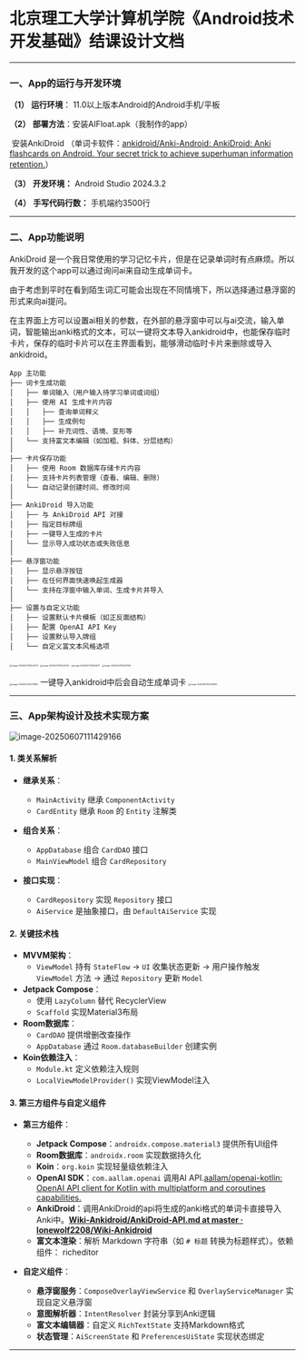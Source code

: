 # 北京理工大学计算机学院《Android技术开发基础》结课设计文档


---

### **一、App的运行与开发环境**

**（1）** **运行环境**： 11.0以上版本Android的Android手机/平板

**（2）** **部署方法**：安装AIFloat.apk（我制作的app）

​                  	安装AnkiDroid （单词卡软件：[ankidroid/Anki-Android: AnkiDroid: Anki flashcards on Android. Your secret trick to achieve superhuman information retention.](https://github.com/ankidroid/Anki-Android)）

**（3）** **开发环境：** Android Studio 2024.3.2

**（4）** **手写代码行数：** 手机端约3500行




---

### **二、App功能说明**

AnkiDroid 是一个我日常使用的学习记忆卡片，但是在记录单词时有点麻烦。所以我开发的这个app可以通过询问ai来自动生成单词卡。

由于考虑到平时在看到陌生词汇可能会出现在不同情境下，所以选择通过悬浮窗的形式来向ai提问。

在主界面上方可以设置ai相关的参数，在外部的悬浮窗中可以与ai交流，输入单词，智能输出anki格式的文本，可以一键将文本导入ankidroid中，也能保存临时卡片，保存的临时卡片可以在主界面看到，能够滑动临时卡片来删除或导入ankidroid。

```
App 主功能
├── 词卡生成功能
│   ├── 单词输入（用户输入待学习单词或词组）
│   ├── 使用 AI 生成卡片内容
│   │   ├── 查询单词释义
│   │   ├── 生成例句
│   │   ├── 补充词性、语境、变形等
│   └── 支持富文本编辑（如加粗、斜体、分层结构）
│
├── 卡片保存功能
│   ├── 使用 Room 数据库存储卡片内容
│   ├── 支持卡片列表管理（查看、编辑、删除）
│   └── 自动记录创建时间、修改时间
│
├── AnkiDroid 导入功能
│   ├── 与 AnkiDroid API 对接
│   ├── 指定目标牌组
│   ├── 一键导入生成的卡片
│   └── 显示导入成功状态或失败信息
│
├── 悬浮窗功能
│   ├── 显示悬浮按钮
│   ├── 在任何界面快速唤起生成器
│   └── 支持在浮窗中输入单词、生成卡片并导入
│
├── 设置与自定义功能
│   ├── 设置默认卡片模板（如正反面结构）
│   ├── 配置 OpenAI API Key
│   ├── 设置默认导入牌组
│   └── 自定义富文本风格选项
```



<img src="https://raw.githubusercontent.com/SunJianBai/pictures/main/img/202506071925306.png" alt="image-20250607192526174" style="zoom: 25%;" />     <img src="https://raw.githubusercontent.com/SunJianBai/pictures/main/img/202506071925232.png" alt="image-20250607192543134" style="zoom:25%;" />    <img src="https://raw.githubusercontent.com/SunJianBai/pictures/main/img/202506071926981.png" alt="image-20250607192626671" style="zoom:25%;" />    <img src="https://raw.githubusercontent.com/SunJianBai/pictures/main/img/202506071926460.png" alt="image-20250607192657955" style="zoom:25%;" />

<img src="https://raw.githubusercontent.com/SunJianBai/pictures/main/img/202506071927789.png" alt="image-20250607192719595" style="zoom:25%;" />   一键导入ankidroid中后会自动生成单词卡  <img src="https://raw.githubusercontent.com/SunJianBai/pictures/main/img/202506071927508.png" alt="image-20250607192746392" style="zoom:25%;" />




---

### **三、App架构设计及技术实现方案**

![image-20250607111429166](https://raw.githubusercontent.com/SunJianBai/pictures/main/img/202506071114249.png)

#### 1. 类关系解析

- **继承关系**：
    - `MainActivity` 继承 `ComponentActivity`
    - `CardEntity` 继承 `Room` 的 `Entity` 注解类

- **组合关系**：
    - `AppDatabase` 组合 `CardDAO` 接口
    - `MainViewModel` 组合 `CardRepository`

- **接口实现**：
    - `CardRepository` 实现 `Repository` 接口
    - `AiService` 是抽象接口，由 `DefaultAiService` 实现

#### 2. 关键技术栈

- **MVVM架构**：
    - `ViewModel` 持有 `StateFlow` → `UI` 收集状态更新 → 用户操作触发 `ViewModel` 方法 → 通过 `Repository` 更新 `Model`
- **Jetpack Compose**：
    - 使用 `LazyColumn` 替代 RecyclerView
    - `Scaffold` 实现Material3布局
- **Room数据库**：
    - `CardDAO` 提供增删改查操作
    - `AppDatabase` 通过 `Room.databaseBuilder` 创建实例
- **Koin依赖注入**：
    - `Module.kt` 定义依赖注入规则
    - `LocalViewModelProvider()` 实现ViewModel注入

#### 3. 第三方组件与自定义组件

- **第三方组件**：
    - **Jetpack Compose**：`androidx.compose.material3` 提供所有UI组件
    - **Room数据库**：`androidx.room` 实现数据持久化
    - **Koin**：`org.koin` 实现轻量级依赖注入
    - **OpenAI SDK**：`com.aallam.openai` 调用AI API.[aallam/openai-kotlin: OpenAI API client for Kotlin with multiplatform and coroutines capabilities.](https://github.com/Aallam/openai-kotlin)
    - **AnkiDroid**：调用AnkiDroid的api将生成的anki格式的单词卡直接导入Anki中。[**Wiki-Ankidroid/AnkiDroid-API.md at master · lonewolf2208/Wiki-Ankidroid**](https://github.com/lonewolf2208/Wiki-Ankidroid/blob/master/AnkiDroid-API.md)
    - **富文本渲染**：解析 Markdown 字符串（如 `# 标题` 转换为标题样式）。依赖组件： richeditor

- **自定义组件**：
    - **悬浮窗服务**：`ComposeOverlayViewService` 和 `OverlayServiceManager` 实现自定义悬浮窗
    - **意图解析器**：`IntentResolver` 封装分享到Anki逻辑
    - **富文本编辑器**：自定义 `RichTextState` 支持Markdown格式
    - **状态管理**：`AiScreenState` 和 `PreferencesUiState` 实现状态绑定

---
